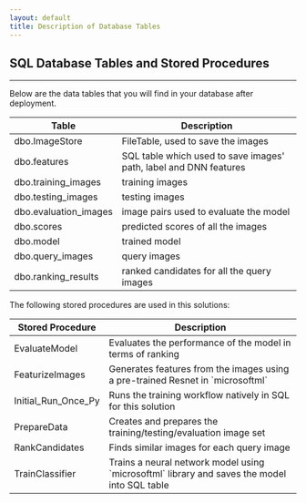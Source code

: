 ```yaml
---
layout: default
title: Description of Database Tables
---
```


## SQL Database Tables and Stored Procedures
-----------------------

Below are the data tables that you will find in your database after deployment.

<table class="table" >
	<thead>
		<tr>
			<th>Table</th>
			<th>Description</th>
		</tr>
	</thead>
	<tbody>
		<tr>
			<td>dbo.ImageStore</td>
            <td>FileTable, used to save the images</td>
        </tr>
        <tr>
			<td>dbo.features</td>
            <td>SQL table which used to save images' path, label and DNN features</td>
        </tr>
        <tr>
			<td>dbo.training_images</td>
            <td>training images</td>
        </tr>
        <tr>
			<td>dbo.testing_images</td>
            <td>testing images</td>
        </tr>
        <tr>
			<td>dbo.evaluation_images</td>
            <td>image pairs used to evaluate the model</td>
        </tr>
        <tr>
			<td>dbo.scores</td>
            <td>predicted scores of all the images</td>
        </tr>
        <tr>
			<td>dbo.model</td>
            <td>trained model</td>
        </tr>
        <tr>
			<td>dbo.query_images</td>
            <td>query images</td>
        </tr>
        <tr>
			<td>dbo.ranking_results</td>
            <td>ranked candidates for all the query images</td>
        </tr>
    </tbody>
</table>

The following stored procedures are used in this solutions:
<table class="table" >
	<thead>
		<tr>
			<th>Stored Procedure</th>
			<th>Description</th>
		</tr>
	</thead>
	<tbody>
	    <tr>
        <td>EvaluateModel</td><td>Evaluates the performance of the model in terms of ranking</td>
        </tr>
        <tr>
        <td>FeaturizeImages</td><td>Generates features from the images using a pre-trained Resnet in `microsoftml` </td>
        </tr>
        <tr>
        <td>Initial_Run_Once_Py</td><td>Runs the training workflow natively in SQL for this solution</td>
        </tr>
        <tr>
        <td>PrepareData</td><td>Creates and prepares the training/testing/evaluation image set </td>
        </tr>
        <tr>
        <td>RankCandidates</td><td>Finds similar images for each query image</td>
        </tr>
        <tr>
        <td>TrainClassifier</td><td>Trains a neural network model using `microsoftml` library and saves the model into SQL table </td>
        </tr>
        </tbody>
        </table>